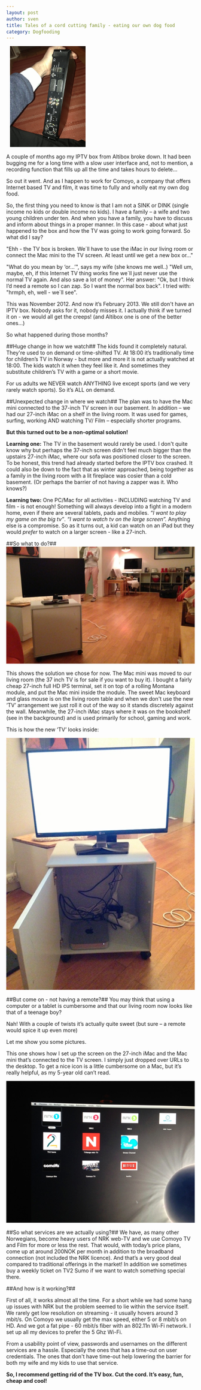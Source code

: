 ```yaml
---
layout: post
author: sven
title: Tales of a cord cutting family - eating our own dog food
category: Dogfooding
---
```

<img src="/assets/img/posts/dogfooding/broken_box.jpg" alt="Broken TV box" class="pull-right" width="40%" style="padding-left: 10px">

A couple of months ago my IPTV box from Altibox broke down. It had
been bugging me for a long time with a slow user interface and, not to
mention, a recording function that fills up all the time and takes hours to
delete…

So out it went. And as I happen to work for Comoyo, a company that
offers Internet based TV and film, it was time to fully and wholly eat my
own dog food.

So, the first thing you need to know is that I am not a SINK or DINK
(single income no kids or double income no kids). I have a family – a
wife and two young children under ten. And when you have a family,
you have to discuss and inform about things in a proper manner. In this
case - about what just happened to the box and how the TV was going
to work going forward. So what did I say?

"Ehh - the TV box is broken. We´ll have to use the iMac in our living
room or connect the Mac mini to the TV screen. At least until we get a
new box or…"

"What do you mean by ‘or…’", says my wife (she knows me well..) "Well
um, maybe, eh, if this Internet TV thing works fine we´ll just never use
the normal TV again. And also save a lot of money". Her answer: "Ok,
but I think I’d need a remote so I can zap. So I want the normal box
back". I tried with: "hrmph, eh, well - we´ll see".

This was November 2012. And now it’s February 2013. We still don't
have an IPTV box. Nobody asks for it, nobody misses it. I actually think
if we turned it on - we would all get the creeps! (and Altibox one is one
of the better ones...)

So what happened during those months?

##Huge change in how we watch##
The kids found it completely natural. They're used to on demand or
time-shifted TV. At 18:00 it’s traditionally time for children’s TV in
Norway - but more and more it is not actually watched at 18:00. The
kids watch it when they feel like it. And sometimes they substitute
children’s TV with a game or a short movie.

For us adults we NEVER watch ANYTHING live except sports (and we
very rarely watch sports). So it’s ALL on demand.

##Unexpected change in where we watch##
The plan was to have the Mac mini connected to the 37-inch TV screen
in our basement. In addition – we had our 27-inch iMac on a shelf in the
living room. It was used for games, surfing, working AND watching TV/
Film – especially shorter programs.

**But this turned out to be a non-optimal solution!**

**Learning one:** The TV in the basement would rarely be used. I don't
quite know why but perhaps the 37-inch screen didn’t feel much bigger
than the upstairs 27-inch iMac, where our sofa was positioned closer
to the screen. To be honest, this trend had already started before
the IPTV box crashed. It could also be down to the fact that as winter
approached, being together as a family in the living room with a lit
fireplace was cosier than a cold basement. (Or perhaps the barrier of
not having a zapper was it. Who knows?)

**Learning two:** One PC/Mac for all activities - INCLUDING watching TV
and film - is not enough! Something will always develop into a fight in
a modern home, even if there are several tablets, pads and mobiles. _“I
want to play my game on the big tv”_. _“I want to watch
tv on the large screen”._ Anything else is a compromise. So as it
turns out, a kid can watch on an iPad but they would _prefer_ to watch
on a larger screen - like a 27-inch.

##So what to do?##
<img src="/assets/img/posts/dogfooding/tv_view.png" alt="TV View from couch">

This shows the solution we chose for now. The Mac mini was moved
to our living room (the 37 inch TV is for sale if you want to buy it). I
bought a fairly cheap 27-inch full HD IPS terminal, set it on top of a
rolling Montana module, and put the Mac mini inside the module. The
sweet Mac keyboard and glass mouse is on the living room table and
when we don't use the new ‘TV’ arrangement we just roll it out of the
way so it stands discretely against the wall. Meanwhile, the 27-inch iMac 
stays where it was on the bookshelf (see in the background) and is
used primarily for school, gaming and work.

This is how the new ‘TV’ looks inside:

<img src="/assets/img/posts/dogfooding/tv_inside.jpg" alt="TV Setup inside">

##But come on - not having a remote?##
You may think that using a computer or a tablet is cumbersome and that
our living room now looks like that of a teenage boy?

Nah! With a couple of twists it’s actually quite sweet (but sure – a
remote would spice it up even more)

Let me show you some pictures.

This one shows how I set up the screen on the 27-inch iMac and the
Mac mini that’s connected to the TV screen. I simply just dropped over
URLs to the desktop. To get a nice icon is a little cumbersome on a
Mac, but it’s really helpful, as my 5-year old can’t read.

<img src="/assets/img/posts/dogfooding/tv_box_overview.jpg" alt="TV Desktop overview">

##So what services are we actually using?##
We have, as many other Norwegians, become heavy users of NRK
web-TV and we use Comoyo TV and Film for more or less the rest.
That would, with today’s price plans, come up at around 200NOK per
month in addition to the broadband connection (not included the NRK
licence). And that’s a very good deal compared to traditional offerings in
the market! In addition we sometimes buy a weekly ticket on TV2 Sumo
if we want to watch something special there.

##And how is it working?##

First of all, it works almost all the time. For a short while we had some
hang up issues with NRK but the problem seemed to lie within the
service itself. We rarely get low resolution on streaming - it usually
hovers around 3 mbit/s. On Comoyo we usually get the max speed,
either 5 or 8 mbit/s on HD. And we got a fat pipe - 60 mbit/s fiber with
an 802.11n Wi-Fi network. I set up all my devices to prefer the 5 Ghz
Wi-Fi.

From a usability point of view, passwords and usernames on the
different services are a hassle. Especially the ones that has a time-out
on user credentials. The ones that don't have time-out help lowering the
barrier for both my wife and my kids to use that service.

**So, I recommend getting rid of the TV box. Cut the cord. It’s easy, fun,
cheap and cool!**

